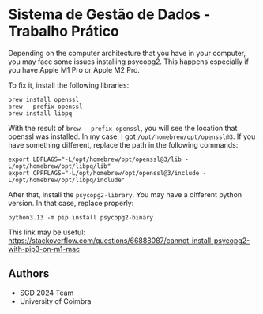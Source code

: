 # Sistema de Gestão de Dados  - Trabalho Prático

Depending on the computer architecture that you have in your computer, you may face some issues installing psycopg2.
This happens especially if you have Apple M1 Pro or Apple M2 Pro.

To fix it, install the following libraries:

```
brew install openssl
brew --prefix openssl
brew install libpq
```

With the result of `brew --prefix openssl`, you will see the location that openssl was installed. 
In my case, I got `/opt/homebrew/opt/openssl@3`. 
If you have something different, replace the path in the following commands:

```
export LDFLAGS="-L/opt/homebrew/opt/openssl@3/lib -L/opt/homebrew/opt/libpq/lib"
export CPPFLAGS="-L/opt/homebrew/opt/openssl@3/include -L/opt/homebrew/opt/libpq/include"
```

After that, install the `psycopg2-library`. You may have a different python version. In that case, replace properly:

```python3.13 -m pip install psycopg2-binary```

This link may be useful: https://stackoverflow.com/questions/66888087/cannot-install-psycopg2-with-pip3-on-m1-mac


## Authors

* SGD 2024 Team
* University of Coimbra

